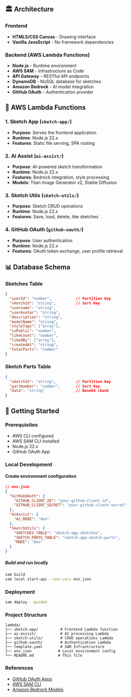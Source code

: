 
## 🏛️ Architecture
### Frontend
- **HTML5/CSS Canvas** - Drawing interface
- **Vanilla JavaScript** - No framework dependencies

### Backend (AWS Lambda Functions)
- **Node.js** - Runtime environment
- **AWS SAM** - Infrastructure as Code
- **API Gateway** - RESTful API endpoints
- **DynamoDB** - NoSQL database for sketches
- **Amazon Bedrock** - AI model integration
- **GitHub OAuth** - Authentication provider

## 🎯 AWS Lambda Functions
### 1. Sketch App (`sketch-app/`)
- **Purpose**: Serves the frontend application
- **Runtime**: Node.js 22.x
- **Features**: Static file serving, SPA routing

### 2. AI Assist (`ai-assist/`)
- **Purpose**: AI-powered sketch transformation
- **Runtime**: Node.js 22.x
- **Features**: Bedrock integration, style processing
- **Models**: Titan Image Generator v2, Stable Diffusion

### 3. Sketch Utils (`sketch-utils/`)
- **Purpose**: Sketch CRUD operations
- **Runtime**: Node.js 22.x
- **Features**: Save, load, delete, like sketches

### 4. GitHub OAuth (`github-oauth/`)
- **Purpose**: User authentication
- **Runtime**: Node.js 22.x
- **Features**: OAuth token exchange, user profile retrieval

## 📊 Database Schema
### Sketches Table
```json
{
  "userId": "number",           // Partition Key
  "sketchId": "string",         // Sort Key
  "username": "string",
  "userAvatar": "string",
  "description": "string",
  "modelName": "string",
  "styleTags": ["array"],
  "isPublic": "number",
  "likeCount": "number",
  "likedBy": ["array"],
  "createdAt": "string",
  "totalParts": "number"
}
```

### Sketch Parts Table
```json
{
  "sketchId": "string",         // Partition Key
  "partNumber": "number",       // Sort Key
  "data": "string"              // Base64 chunk
}
```

## 🚀 Getting Started
### Prerequisites
- AWS CLI configured
- AWS SAM CLI installed
- Node.js 22.x
- GitHub OAuth App

### Local Development
#### Create environment configuration
```json
// env.json
{
  "GitHubOAuth": {
    "GITHUB_CLIENT_ID": "your-github-client-id",
    "GITHUB_CLIENT_SECRET": "your-github-client-secret"
  },
  "AiAssist": {
    "AI_MODE": "dev"
  },
  "SketchUtils": {
    "SKETCHES_TABLE": "sketch-app-sketches",
    "SKETCH_PARTS_TABLE": "sketch-app-sketch-parts",
    "MODE": "dev"
  }
}
```

##### Build and run locally
```bash
sam build
sam local start-api --env-vars env.json
```

### Deployment
```bash
sam deploy --guided
```

### Project Structure
```
lambda/
├── sketch-app/          # Frontend Lambda function
├── ai-assist/           # AI processing Lambda
├── sketch-utils/        # CRUD operations Lambda
├── github-oauth/        # Authentication Lambda
├── template.yaml        # SAM Infrastructure
├── env.json            # Local environment config
└── README.md           # This file
```

### References
- [GitHub OAuth Apps](https://github.com/settings/developers)
- [AWS SAM CLI](https://docs.aws.amazon.com/serverless-application-model/latest/developerguide/serverless-sam-cli.html)
- [Amazon Bedrock Models](https://docs.aws.amazon.com/bedrock/latest/userguide/models-supported.html)
